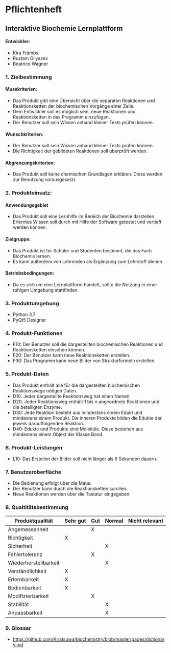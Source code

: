 # Pflichtenheft

## Interaktive Biochemie Lernplattform


#### Entwickler:
* Kira Främbs
* Rustam Gilyazev
* Beatrice Wagner


### 1. Zielbestimmung

   #### Musskriterien:
   * Das Produkt gibt eine Übersicht über die separaten Reaktionen und Reaktionsketten der biochemischen Vorgänge einer Zelle.
   * Dem Entwickler soll es möglich sein, neue Reaktionen und Reaktionsketten in das Programm einzufügen.
   * Der Benutzer soll sein Wissen anhand kleiner Tests prüfen können.
   #### Wunschkriterien:
   * Der Benutzer soll sein Wissen anhand kleiner Tests prüfen können.
   * Die Richtigkeit der gebildeten Reaktionen soll überprüft werden.
   #### Abgrenzungskriterien:
   * Das Produkt soll keine chemischen Grundlagen erklären. Diese werden zur Benutzung vorausgesetzt. 

### 2. Produkteinsatz:

   #### Anwendungsgebiet

   * Das Produkt soll eine Lernhilfe im Bereich der Biochemie darstellen. Erlerntes Wissen soll durch mit Hilfe der Software getestet und vertieft werden können.
   
   #### Zielgruppe:

   * Das Produkt ist für Schüler und Studenten bestimmt, die das Fach Biochemie lernen.
   * Es kann außerdem von Lehrenden als Ergänzung zum Lehrstoff dienen.
   
   #### Betriebsbedingungen:
    
   * Da es sich um eine Lernplattform handelt, sollte die Nutzung in einer ruhigen Umgebung stattfinden.


### 3. Produktumgebung

   * Python 3.7
   * PyQt5 Designer
   
### 4. Produkt-Funktionen


   * F10: Der Benutzer soll die dargestellten biochemischen Reaktionen und Reaktionsketten einsehen können.
   * F20: Der Benutzer kann neue Reaktionsketten erstellen.
   * F30: Das Programm kann neue Bilder von Strukturformeln erstellen.
    
### 5. Produkt-Daten

   * Das Produkt enthält alle für die dargestellten biochemischen Reaktionswege nötigen Daten.
   * D10: Jeder dargestellte Reaktionsweg hat einen Namen.
   * D20: Jeder Reaktionsweg enthält 1 bis n angeordnete Reaktionen und die beteiligten Enzyme.
   * D30: Jede Reaktion besteht aus mindestens einem Edukt und mindestens einem Produkt. Die inneren Produkte bilden die Edukte der jeweils darauffolgenden Reaktion.
   * D40: Edukte und Produkte sind Moleküle. Diese bestehen aus mindestens einem Objekt der Klasse Bond.

### 6. Produkt-Leistungen

   * L10: Das Erstellen der Bilder soll nicht länger als 6 Sekunden dauern.
    
### 7. Benutzeroberfläche

   * Die Bedienung erfolgt über die Maus.
   * Der Benutzer kann durch die Reaktionsketten scrollen.
   * Neue Reaktionen werden über die Tastatur eingegeben.

### 8. Qualtitätsbestimmung

Produktqualität | Sehr gut | Gut | Normal | Nicht relevant
--------------- | -------- | --- | ------ | --------------
Angemessenheit | | X | | 
Richtigkeit | X | | | 
Sicherheit | | | X | 
Fehlertoleranz | | X | | 
Wiederherstellbarkeit | | | X | 
Verständlichkeit | X | | | 
Erlernbarkeit | X | | | 
Bedienbarkeit | X | | | 
Modifizierbarkeit | | X | | 
Stabilität | | | X | 
Anpassbarkeit | | | X | 

### 9. Glossar

* https://github.com/Kiratsuwa/biochemistry/blob/master/pages/dictionary.md 
